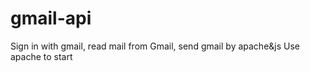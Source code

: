 # gmail-api
Sign in with gmail, read mail from Gmail, send gmail by apache&amp;js
Use apache to start 

